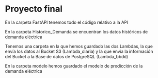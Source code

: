 # Proyecto final

En la carpeta FastAPI tenemos todo el código relativo a la API

En la carpeta Historico_Demanda se encuentran los datos históricos de demanda eléctrica

Tenemos una carpeta en la que hemos guardado las dos Lambdas, la que envía los datos al Bucket S3 (Lambda_diaria) y la que envía la información del Bucket a la Base de datos de PostgreSQL (Lambda_bbdd)

En la carpeta modelo hemos guardado el modelo de predicción de la demanda eléctrica
#
